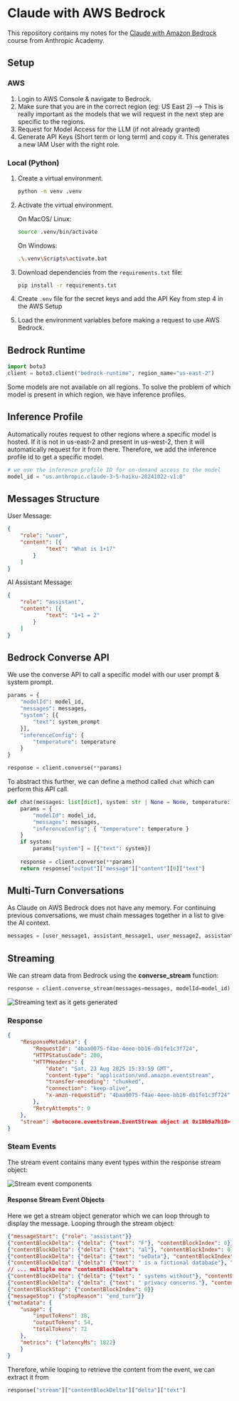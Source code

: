 # Claude with AWS Bedrock

This repository contains my notes for the [Claude with Amazon Bedrock](https://anthropic.skilljar.com/claude-in-amazon-bedrock) course from Anthropic Academy.

## Setup

### AWS

1. Login to AWS Console & navigate to Bedrock.
2. Make sure that you are in the correct region (eg: US East 2) --> This is really important as the models that we will request in the next step are specific to the regions.
3. Request for Model Access for the LLM (if not already granted)
4. Generate API Keys (Short term or long term) and copy it.
   This generates a new IAM User with the right role.

### Local (Python)

1. Create a virtual environment.
    ```bash
    python -m venv .venv
    ```
2. Activate the virtual environment.

    On MacOS/ Linux:
    ```bash
    source .venv/bin/activate
    ```
    On Windows:
    ```bash
    .\.venv\Scripts\activate.bat
    ```
3. Download dependencies from the `requirements.txt` file:
    ```bash
    pip install -r requirements.txt
    ```
4. Create `.env` file for the secret keys and add the API Key from step 4 in the AWS Setup
5. Load the environment variables before making a request to use AWS Bedrock.

## Bedrock Runtime

```python
import boto3
client = boto3.client("bedrock-runtime", region_name="us-east-2")
```

Some models are not available on all regions. To solve the problem of which model is present in which region, we have inference profiles.

## Inference Profile
Automatically routes request to other regions where a specific model is hosted. If it is not in us-east-2 and present in us-west-2, then it will automatically request for it from there. Therefore, we add the inference profile id to get a specific model.

```python
# we use the inference profile ID for on-demand access to the model
model_id = "us.anthropic.claude-3-5-haiku-20241022-v1:0"
```

## Messages Structure

User Message:

```json
{
    "role": "user", 
    "content": [{
            "text": "What is 1+1?"
        }
    ]
}
```

AI Assistant Message:

```json
{
    "role": "assistant", 
    "content": [{
            "text": "1+1 = 2"
        }
    ]
}

```

## Bedrock Converse API

We use the converse API to call a specific model with our user prompt & system prompt.

```python
params = {
    "modelId": model_id,
    "messages": messages,
    "system": [{
        "text": system_prompt
    }],
    "inferenceConfig": { 
        "temperature": temperature 
    }
}

response = client.converse(**params)
```

To abstract this further, we can define a method called `chat` which can perform this API call.

```python
def chat(messages: list[dict], system: str | None = None, temperature: float = 1.0) -> str:
    params = {
        "modelId": model_id,
        "messages": messages,
        "inferenceConfig": { "temperature": temperature }
    }
    if system:
        params["system"] = [{"text": system}]
    
    response = client.converse(**params)
    return response["output"]["message"]["content"][0]["text"]
```

## Multi-Turn Conversations

As Claude on AWS Bedrock does not have any memory. For continuing previous conversations, we must chain messages together in a list to give the AI context.

``` python
messages = [user_message1, assistant_message1, user_message2, assistant_message2, ...] 
```

## Streaming

We can stream data from Bedrock using the **converse_stream** function:

```python
response = client.converse_stream(messages=messages, modelId=model_id)
```

![Streaming text as it gets generated](https://everpath-course-content.s3-accelerate.amazonaws.com/instructor%2Fa46l9irobhg0f5webscixp0bs%2Fpublic%2F1748557673%2F05_-_008_-_Streaming_03.1748557673079.png)

### Response

```json
{
    "ResponseMetadata": {
        "RequestId": "4baa0075-f4ae-4eee-bb16-db1fe1c3f724", 
        "HTTPStatusCode": 200, 
        "HTTPHeaders": {
            "date": "Sat, 23 Aug 2025 15:33:59 GMT", 
            "content-type": "application/vnd.amazon.eventstream", 
            "transfer-encoding": "chunked", 
            "connection": "keep-alive", 
            "x-amzn-requestid": "4baa0075-f4ae-4eee-bb16-db1fe1c3f724"
        }, 
        "RetryAttempts": 0
    }, 
    "stream": <botocore.eventstream.EventStream object at 0x10b9a7b10>
}
```

### Steam Events

The stream event contains many event types within the response stream object:

![Stream event components](https://everpath-course-content.s3-accelerate.amazonaws.com/instructor%2Fa46l9irobhg0f5webscixp0bs%2Fpublic%2F1748557673%2F05_-_008_-_Streaming_12.1748557673618.png)



#### Response Stream Event Objects

Here we get a stream object generator which we can loop through to display the message. Looping through the stream object:

```json
{"messageStart": {"role": "assistant"}}
{"contentBlockDelta": {"delta": {"text": "F"}, "contentBlockIndex": 0}}
{"contentBlockDelta": {"delta": {"text": "al"}, "contentBlockIndex": 0}}
{"contentBlockDelta": {"delta": {"text": "seData"}, "contentBlockIndex": 0}}
{"contentBlockDelta": {"delta": {"text": " is a fictional database"}, "contentBlockIndex": 0}}
// ... multiple more "contentBlockDelta"s
{"contentBlockDelta": {"delta": {"text": " systems without"}, "contentBlockIndex": 0}}
{"contentBlockDelta": {"delta": {"text": " privacy concerns."}, "contentBlockIndex": 0}}
{"contentBlockStop": {"contentBlockIndex": 0}}
{"messageStop": {"stopReason": "end_turn"}}
{"metadata": {
    "usage": {
        "inputTokens": 18, 
        "outputTokens": 54, 
        "totalTokens": 72
    }, 
    "metrics": {"latencyMs": 1822}
    }
}
```

Therefore, while looping to retrieve the content from the event, we can extract it from
```python
response["stream"]["contentBlockDelta"]["delta"]["text"]
```